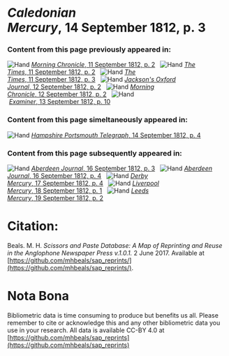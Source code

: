 # *Caledonian Mercury*, 14 September 1812, p. 3  
  
### Content from this page previously appeared in:  
![Hand](http://scissorsandpaste.net/wp-content/uploads/2017/06/smallhandpointer.png) [*Morning Chronicle*, 11 September 1812, p. 2](https://mhbeals.github.io/sap_html/Morning-Chronicle/Morning-Chronicle-11-September-1812-p-2)  
![Hand](http://scissorsandpaste.net/wp-content/uploads/2017/06/smallhandpointer.png) [*The Times*, 11 September 1812, p. 2](https://mhbeals.github.io/sap_html/The-Times/The-Times-11-September-1812-p-2)  
![Hand](http://scissorsandpaste.net/wp-content/uploads/2017/06/smallhandpointer.png) [*The Times*, 11 September 1812, p. 3](https://mhbeals.github.io/sap_html/The-Times/The-Times-11-September-1812-p-3)  
![Hand](http://scissorsandpaste.net/wp-content/uploads/2017/06/smallhandpointer.png) [*Jackson's Oxford Journal*, 12 September 1812, p. 2](https://mhbeals.github.io/sap_html/Jackson's-Oxford-Journal/Jackson's-Oxford-Journal-12-September-1812-p-2)  
![Hand](http://scissorsandpaste.net/wp-content/uploads/2017/06/smallhandpointer.png) [*Morning Chronicle*, 12 September 1812, p. 2](https://mhbeals.github.io/sap_html/Morning-Chronicle/Morning-Chronicle-12-September-1812-p-2)  
![Hand](http://scissorsandpaste.net/wp-content/uploads/2017/06/smallhandpointer.png) [*Examiner*, 13 September 1812, p. 10](https://mhbeals.github.io/sap_html/Examiner/Examiner-13-September-1812-p-10)  
  
### Content from this page simeltaneously appeared in:  
![Hand](http://scissorsandpaste.net/wp-content/uploads/2017/06/smallhandpointer.png) [*Hampshire Portsmouth Telegraph*, 14 September 1812, p. 4](https://mhbeals.github.io/sap_html/Hampshire-Portsmouth-Telegraph/Hampshire-Portsmouth-Telegraph-14-September-1812-p-4)  
  
### Content from this page subsequently appeared in:  
![Hand](http://scissorsandpaste.net/wp-content/uploads/2017/06/smallhandpointer.png) [*Aberdeen Journal*, 16 September 1812, p. 3](https://mhbeals.github.io/sap_html/Aberdeen-Journal/Aberdeen-Journal-16-September-1812-p-3)  
![Hand](http://scissorsandpaste.net/wp-content/uploads/2017/06/smallhandpointer.png) [*Aberdeen Journal*, 16 September 1812, p. 4](https://mhbeals.github.io/sap_html/Aberdeen-Journal/Aberdeen-Journal-16-September-1812-p-4)  
![Hand](http://scissorsandpaste.net/wp-content/uploads/2017/06/smallhandpointer.png) [*Derby Mercury*, 17 September 1812, p. 4](https://mhbeals.github.io/sap_html/Derby-Mercury/Derby-Mercury-17-September-1812-p-4)  
![Hand](http://scissorsandpaste.net/wp-content/uploads/2017/06/smallhandpointer.png) [*Liverpool Mercury*, 18 September 1812, p. 1](https://mhbeals.github.io/sap_html/Liverpool-Mercury/Liverpool-Mercury-18-September-1812-p-1)  
![Hand](http://scissorsandpaste.net/wp-content/uploads/2017/06/smallhandpointer.png) [*Leeds Mercury*, 19 September 1812, p. 2](https://mhbeals.github.io/sap_html/Leeds-Mercury/Leeds-Mercury-19-September-1812-p-2)  


# Citation: 

Beals. M. H. *Scissors and Paste Database: A Map of Reprinting and Reuse in the Anglophone Newspaper Press v.1.0.1.* 2 June 2017. Available at [https://github.com/mhbeals/sap_reprints/](https://github.com/mhbeals/sap_reprints/). 

# Nota Bona

Bibliometric data is time consuming to produce but benefits us all. Please remember to cite or acknowledge this and any other bibliometric data you use in your research. All data is available CC-BY 4.0 at [https://github.com/mhbeals/sap_reprints](https://github.com/mhbeals/sap_reprints)
